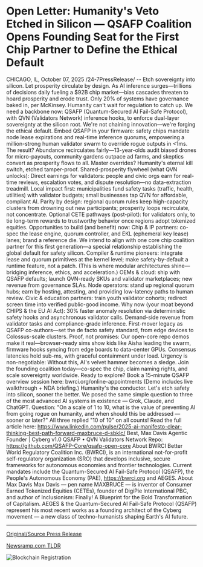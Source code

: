 # Open Letter: Humanity's Veto Etched in Silicon — QSAFP Coalition Opens Founding Seat for the First Chip Partner to Define the Ethical Default

CHICAGO, IL, October 07, 2025 /24-7PressRelease/ -- Etch sovereignty into silicon. Let prosperity circulate by design.  As AI inference surges—trillions of decisions daily fueling a $92B chip market—bias cascades threaten to hoard prosperity and erode trust. Only 20% of systems have governance baked in, per McKinsey. Humanity can't wait for regulation to catch up. We need a backbone now: QSAFP (Quantum-Secured AI Fail-Safe Protocol), with QVN (Validators Network) inference hooks, to enforce dual-layer sovereignty at the silicon root.  We're not chaining innovation—we're forging the ethical default. Embed QSAFP in your firmware: safety chips mandate node lease expirations and real-time inference quorums, empowering a million-strong human validator swarm to override rogue outputs in <1ms. The result? Abundance recirculates fairly—13-year-olds audit biased drones for micro-payouts, community gardens outpace ad farms, and skeptics convert as prosperity flows to all. Master overrides? Humanity's eternal kill switch, etched tamper-proof.  Shared-prosperity flywheel (what QVN unlocks):  Direct earnings for validators: people and civic orgs earn for real-time reviews, escalation votes, and dispute resolution—no data-extraction treadmill.  Local impact first: municipalities fund safety tasks (traffic, health, utilities) with validator budgets; small businesses tap QVN for affordable, compliant AI.  Parity by design: regional quorum rules keep high-capacity clusters from drowning out new participants; prosperity loops recirculate, not concentrate.  Optional CETE pathways (post-pilot): for validators only, to tie long-term rewards to trustworthy behavior once regions adopt tokenized equities.  Opportunities to build (and benefit) now:  Chip & IP partners: co-spec the lease engine, quorum controller, and EKL (ephemeral key lease) lanes; brand a reference die. We intend to align with one core chip coalition partner for this first generation—a special relationship establishing the global default for safety silicon.  Compiler & runtime pioneers: integrate lease and quorum primitives at the kernel level; make safety-by-default a runtime feature, not a patch. (This is where modular architectures shine—bridging inference, ethics, and acceleration.)  OEMs & cloud: ship with QSAFP defaults; launch QVN-ready SKUs and validator marketplaces; new revenue from governance SLAs.  Node operators: stand up regional quorum hubs; earn by hosting, attesting, and providing low-latency paths to human review.  Civic & education partners: train youth validator cohorts; redirect screen time into verified public-good income.  Why now (your moat beyond CHIPS & the EU AI Act):  30% faster anomaly resolution via deterministic safety hooks and asynchronous validator calls.  Demand-side revenue from validator tasks and compliance-grade inference.  First-mover legacy as QSAFP co-authors—set the de facto safety standard, from edge devices to Colossus-scale clusters.  Proof, not promises: Our open-core repo demos make it real—browser-ready sims show kids like Aisha leading the swarm, firmware hooks syncing from edge boards to data-center GPUs. Consensus latencies hold sub-ms, with graceful containment under load.  Urgency is non-negotiable: Without this, AI's velvet hammer becomes a sledge. Join the founding coalition today—co-spec the chip, claim naming rights, and scale sovereignty worldwide. Ready to explore? Book a 15-minute QSAFP overview session here: bwrci.org/online-appointments  (Demo includes live walkthrough + NDA briefing.)  Humanity's the conductor. Let's etch safety into silicon, sooner the better.  We posed the same simple question to three of the most advanced AI systems in existence — Grok, Claude, and ChatGPT. Question: "On a scale of 1 to 10, what is the value of preventing AI from going rogue on humanity, and when should this be addressed — sooner or later?"  All three replied "10 of 10" on all counts! Read the full article here: https://www.linkedin.com/pulse/2025-ai-manifesto-clear-thinking-best-path-forward-maxbruce-d-sbklc/  Best, Max Davis Agentic Founder | Cyberg v1.0 QSAFP • QVN Validators Network Repo: https://github.com/QSAFP-Core/qsafp-open-core  About BWRCI Better World Regulatory Coalition Inc. (BWRCI), is an international not-for-profit self-regulatory organization (SRO) that develops inclusive, secure frameworks for autonomous economies and frontier technologies. Current mandates include the Quantum-Secured AI Fail-Safe Protocol (QSAFP), the People's Autonomous Economy (PAE), https://bwrci.org and AEGES.  About Max Davis Max Davis — pen name MAXBRUCE — is inventor of Consumer Earned Tokenized Equities (CETEs), founder of DigiPie International PBC, and author of Inclusionism: Finally! A Blueprint for the Bold Transformation of Capitalism. AEGES & the Quantum-Secured AI Fail-Safe Protocol (QSAFP) represent his most recent works as a founding architect of the Cyberg movement — a new class of techno-humanists shaping Earth's AI future. 

---

[Original/Source Press Release](https://www.24-7pressrelease.com/press_release/527472/open-letter-humanitys-veto-etched-in-silicon-qsafp-coalition-opens-founding-seat-for-the-first-chip-partner-to-define-the-ethical-default)
                    

[Newsramp.com TLDR](https://newsramp.com/curated-news/bwrci-launches-quantum-secured-ai-safety-protocol-to-prevent-rogue-ai/a460e76b5902a55e54cda7f7df842d2f) 

 

 



![Blockchain Registration](https://cdn.newsramp.app/24-7PressRelease/qrcode/2510/7/plumOvnj.webp)